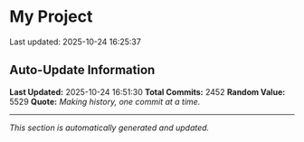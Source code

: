# My Project


Last updated: 2025-10-24 16:25:37



























































































































































































































































































































































































































































































































































































































































































































































































































































































































































































































































































































































































































































































































































































































































































































































































































































































































































































































































































































































































































































































































































































































































































































































































































































































































































































































































































































































































































































































































































## Auto-Update Information

**Last Updated:** 2025-10-24 16:51:30
**Total Commits:** 2452
**Random Value:** 5529
**Quote:** _Making history, one commit at a time._

---
_This section is automatically generated and updated._